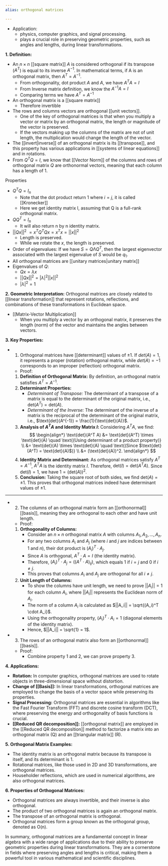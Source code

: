 ```yaml
---
alias: orthogonal matrices

---
```


- Application:
	- physics, computer graphics, and signal processing. 
	- plays a crucial role in preserving geometric properties, such as angles and lengths, during linear transformations.

**1. Definition:**
- An $n \times n$  [[square matrix]] $A$ is considered orthogonal if its transpose ($A^T$) is equal to its inverse $A^{-1}$. In mathematical terms, if A is an orthogonal matrix, then $A^T = A^{-1}$.
	- From orthogonality, dot product $A$ and $A$, we have $A^TA = I$
	- From Inverse matrix definition, we know the $A^{-1}A = I$ 
	- Comparing terms we have $A^T = A^{-1}$
- An orthogonal matrix is a [[square matrix]]
	- Therefore invertible
- The rows and columns vectors are orthogonal [[unit vectors]]. 
	- One of the key of orthogonal matrices is that when you multiply a vector or matrix by an orthogonal matrix, the length or magnitude of the vector is preserved. 
	- If the vectors making up the columns of the matrix are not of unit length, the multiplication would change the length of the vector. 
- The [[invert|inverse]] of an orthogonal matrix is its [[transpose]], and this property has various applications in [[systems of linear equations]] and in rotations.
- From $Q^TQ = I$, we know that [[Vector Norm]] of the columns and rows of orthogonal matrix $Q$ are orthonormal vectors, meaning that each column has a length of $1$. 

Properties
- $Q^TQ = I_n$ 
	- Note that the dot product return $1$ where $i = j$, it is called [[Kronecker]]
	- Here we get identity matrix I, assuming that Q is a full-rank orthogonal matrix.
- $QQ^T = I_n$
	- It will also return n by n identity matrix.
- $||Qx||^2$ $= x^TQ^TQx = x^Tx = ||x||^2$ 
	- Length is preserved. 
	- While we rotate the $x$, the length is preserved.
- Order of eigenvalues: If we have $S =  Q \Lambda Q^T$, then the largest eigenvector associated with the largest eigenvalue of $S$ would be $q_1$. 
- All orthogonal matrices are [[unitary matrices|unitary matrix]]
- Eigenvalues of $Q$: 
	- $Qx = \lambda x$ 
	- $||Qx||^2 = |\lambda|^2 ||x||^2$ 
	- $|\lambda|^2 = 1$

**2. Geometric Interpretation:**
   Orthogonal matrices are closely related to [[linear transformation]] that represent rotations, reflections, and combinations of these transformations in Euclidean space. 
   - [[Matrix-Vector Multiplication]]
	   - When you multiply a vector by an orthogonal matrix, it preserves the length (norm) of the vector and maintains the angles between vectors.

**3. Key Properties:**
   - 1. Orthogonal matrices have [[determinant]] values of ±1. If $det(A) = 1$, it represents a proper (rotation) orthogonal matrix, while $det(A) = -1$ corresponds to an improper (reflection) orthogonal matrix.
	   - Proof:
		1. **Definition of Orthogonal Matrix:**
		   By definition, an orthogonal matrix satisfies $A^T = A^{-1}$.
		2. **Determinant Properties:**
		   - *Determinant of Transpose:* The determinant of a transpose of a matrix is equal to the determinant of the original matrix, i.e., $\text{det}(A^T) = \text{det}(A)$.
		   - *Determinant of the Inverse:* The determinant of the inverse of a matrix is the reciprocal of the determinant of the original matrix, i.e., $\text{det}(A^{-1}) = \frac{1}{\text{det}(A)}$.
		3. **Analysis of $A^T A$ and Identity Matrix $I$:**
		   Considering $A^T A$, we find:
		$$
		   \begin{align*}
		   \text{det}(A^T A) &= \text{det}(A^T) \times \text{det}(A) \quad \text{(Using determinant of a product property)} \\
		   &= \text{det}(A) \times \text{det}(A) \quad \text{(Since $\text{det}(A^T) = \text{det}(A)$)} \\
		   &= (\text{det}(A))^2.
		   \end{align*}
		$$
		4. **Identity Matrix and Determinant:**
		   As orthogonal matrices satisfy $A^T = A^{-1}$, $A^T A$ is the identity matrix $I$. Therefore, $\text{det}(I) = \text{det}(A^T A)$. Since $\text{det}(I) = 1$, we have $1 = (\text{det}(A))^2$.
		5. **Conclusion:**
		   Taking the square root of both sides, we find $\text{det}(A) = \pm 1$. This proves that orthogonal matrices indeed have determinant values of ±1.

---
   - 2. The columns of an orthogonal matrix form an [[orthonormal]] [[basis]], meaning they are orthogonal to each other and have unit length.
	   - Proof:
		1. **Orthogonality of Columns:**
		   - Consider an $n \times n$ orthogonal matrix $A$ with columns $A_1, A_2, ..., A_n$.
		   - For any two columns $A_i$ and $A_j$ (where $i$ and $j$ are indices between 1 and $n$), their dot product is $(A_i)^T \cdot A_j$.
		   - Since $A$ is orthogonal, $A^T \cdot A = I$ (the identity matrix).
		   - Therefore, $(A_i)^T \cdot A_j = ((A^T \cdot A)_{ij})$, which equals 1 if $i = j$ and 0 if $i \neq j$.
		   - This proves that columns $A_i$ and $A_j$ are orthogonal for all $i \neq j$.
		2. **Unit Length of Columns:**
		   - To show the columns have unit length, we need to prove $||A_i|| = 1$ for each column $A_i$, where $||A_i||$ represents the Euclidean norm of $A_i$.
		   - The norm of a column $A_i$ is calculated as $||A_i|| = \sqrt{(A_i)^T \cdot A_i}$.
		   - Using the orthogonality property, $(A_i)^T \cdot A_i = 1$ (diagonal elements of the identity matrix).
		   - Hence, $||A_i|| = \sqrt{1} = 1$.

   - 3. The rows of an orthogonal matrix also form an [[orthonormal]] [[basis]].
	   - Proof:
		   - Combine property 1 and 2, we can prove property 3. 

**4. Applications:**
   - **Rotation:** In computer graphics, orthogonal matrices are used to rotate objects in three-dimensional space without distortion.
   - **Change of [[Basis]]:** In linear transformations, orthogonal matrices are employed to change the basis of a vector space while preserving its properties.
   - **Signal Processing:** Orthogonal matrices are essential in algorithms like the Fast Fourier Transform (FFT) and discrete cosine transform (DCT), where preserving the energy and orthogonality of basis functions is crucial.
   - **[[Reduced QR decomposition]]:** [[orthogonal matrix]] are employed in the [[Reduced QR decomposition]] method to factorize a matrix into an orthogonal matrix (Q) and an [[triangular matrix]] (R).

**5. Orthogonal Matrix Examples:**
   - The identity matrix is an orthogonal matrix because its transpose is itself, and its determinant is 1.
   - Rotational matrices, like those used in 2D and 3D transformations, are orthogonal matrices.
   - Householder reflections, which are used in numerical algorithms, are also orthogonal matrices.

**6. Properties of Orthogonal Matrices:**
   - Orthogonal matrices are always invertible, and their inverse is also orthogonal.
   - The product of two orthogonal matrices is again an orthogonal matrix.
   - The transpose of an orthogonal matrix is orthogonal.
   - Orthogonal matrices form a group known as the orthogonal group, denoted as O(n).

In summary, orthogonal matrices are a fundamental concept in linear algebra with a wide range of applications due to their ability to preserve geometric properties during linear transformations. They are a cornerstone in fields where preserving angles and lengths is critical, making them a powerful tool in various mathematical and scientific disciplines.